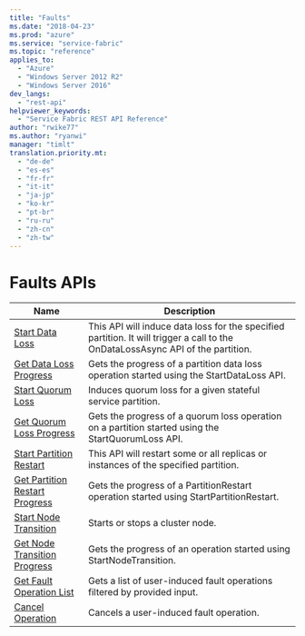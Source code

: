 ```yaml
---
title: "Faults"
ms.date: "2018-04-23"
ms.prod: "azure"
ms.service: "service-fabric"
ms.topic: "reference"
applies_to: 
  - "Azure"
  - "Windows Server 2012 R2"
  - "Windows Server 2016"
dev_langs: 
  - "rest-api"
helpviewer_keywords: 
  - "Service Fabric REST API Reference"
author: "rwike77"
ms.author: "ryanwi"
manager: "timlt"
translation.priority.mt: 
  - "de-de"
  - "es-es"
  - "fr-fr"
  - "it-it"
  - "ja-jp"
  - "ko-kr"
  - "pt-br"
  - "ru-ru"
  - "zh-cn"
  - "zh-tw"
---
```

# Faults APIs

| Name | Description |
| --- | --- |
| [Start Data Loss](sfclient-v62-api-startdataloss.md) | This API will induce data loss for the specified partition. It will trigger a call to the OnDataLossAsync API of the partition.<br/> |
| [Get Data Loss Progress](sfclient-v62-api-getdatalossprogress.md) | Gets the progress of a partition data loss operation started using the StartDataLoss API.<br/> |
| [Start Quorum Loss](sfclient-v62-api-startquorumloss.md) | Induces quorum loss for a given stateful service partition.<br/> |
| [Get Quorum Loss Progress](sfclient-v62-api-getquorumlossprogress.md) | Gets the progress of a quorum loss operation on a partition started using the StartQuorumLoss API.<br/> |
| [Start Partition Restart](sfclient-v62-api-startpartitionrestart.md) | This API will restart some or all replicas or instances of the specified partition.<br/> |
| [Get Partition Restart Progress](sfclient-v62-api-getpartitionrestartprogress.md) | Gets the progress of a PartitionRestart operation started using StartPartitionRestart.<br/> |
| [Start Node Transition](sfclient-v62-api-startnodetransition.md) | Starts or stops a cluster node.<br/> |
| [Get Node Transition Progress](sfclient-v62-api-getnodetransitionprogress.md) | Gets the progress of an operation started using StartNodeTransition.<br/> |
| [Get Fault Operation List](sfclient-v62-api-getfaultoperationlist.md) | Gets a list of user-induced fault operations filtered by provided input.<br/> |
| [Cancel Operation](sfclient-v62-api-canceloperation.md) | Cancels a user-induced fault operation.<br/> |

